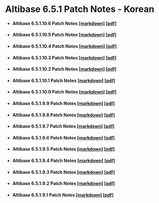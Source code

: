 # Altibase 6.5.1 Patch Notes - Korean

- #### Altibase 6.5.1.10.6 Patch Notes [[markdown]](https://github.com/ALTIBASE/Documents/blob/master/PatchNotes/Altibase_6.5.1/kor/Altibase_6_5_1_10_6_Patch_Notes.md) [[pdf]](https://github.com/ALTIBASE/Documents/blob/master/PatchNotes/Altibase_6.5.1/kor/pdf/Altibase_6_5_1_10_6_Patch_Notes.pdf)

- #### Altibase 6.5.1.10.5 Patch Notes [[markdown]](https://github.com/ALTIBASE/Documents/blob/master/PatchNotes/Altibase_6.5.1/kor/Altibase_6_5_1_10_5_Patch_Notes.md) [[pdf]](https://github.com/ALTIBASE/Documents/blob/master/PatchNotes/Altibase_6.5.1/kor/pdf/Altibase_6_5_1_10_5_Patch_Notes.pdf)

- #### Altibase 6.5.1.10.4 Patch Notes [[markdown]](https://github.com/ALTIBASE/Documents/blob/master/PatchNotes/Altibase_6.5.1/kor/Altibase_6_5_1_10_4_Patch_Notes.md) [[pdf]](https://github.com/ALTIBASE/Documents/blob/master/PatchNotes/Altibase_6.5.1/kor/pdf/Altibase_6_5_1_10_4_Patch_Notes.pdf)

- #### Altibase 6.5.1.10.3 Patch Notes [[markdown]](https://github.com/ALTIBASE/Documents/blob/master/PatchNotes/Altibase_6.5.1/kor/Altibase_6_5_1_10_3_Patch_Notes.md) [[pdf]](https://github.com/ALTIBASE/Documents/blob/master/PatchNotes/Altibase_6.5.1/kor/pdf/Altibase_6_5_1_10_3_Patch_Notes.pdf)

- #### Altibase 6.5.1.10.2 Patch Notes [[markdown]](https://github.com/ALTIBASE/Documents/blob/master/PatchNotes/Altibase_6.5.1/kor/Altibase_6_5_1_10_2_Patch_Notes.md) [[pdf]](https://github.com/ALTIBASE/Documents/blob/master/PatchNotes/Altibase_6.5.1/kor/pdf/Altibase_6_5_1_10_2_Patch_Notes.pdf)

- #### Altibase 6.5.1.10.1 Patch Notes [[markdown]](https://github.com/ALTIBASE/Documents/blob/master/PatchNotes/Altibase_6.5.1/kor/Altibase_6_5_1_10_1_Patch_Notes.md) [[pdf]](https://github.com/ALTIBASE/Documents/blob/master/PatchNotes/Altibase_6.5.1/kor/pdf/Altibase_6_5_1_10_1_Patch_Notes.pdf)

- #### Altibase 6.5.1.10.0 Patch Notes [[markdown]](https://github.com/ALTIBASE/Documents/blob/master/PatchNotes/Altibase_6.5.1/kor/Altibase_6_5_1_10_0_Patch_Notes.md) [[pdf]](https://github.com/ALTIBASE/Documents/blob/master/PatchNotes/Altibase_6.5.1/kor/pdf/Altibase_6_5_1_10_0_Patch_Notes.pdf)

- #### Altibase 6.5.1.9.9 Patch Notes [[markdown]](https://github.com/ALTIBASE/Documents/blob/master/PatchNotes/Altibase_6.5.1/kor/Altibase_6_5_1_9_9_Patch_Notes.md) [[pdf]](https://github.com/ALTIBASE/Documents/blob/master/PatchNotes/Altibase_6.5.1/kor/pdf/Altibase_6_5_1_9_9_Patch_Notes.pdf)

- #### Altibase 6.5.1.9.8 Patch Notes [[markdown]](https://github.com/ALTIBASE/Documents/blob/master/PatchNotes/Altibase_6.5.1/kor/Altibase_6_5_1_9_8_Patch_Notes.md) [[pdf]](https://github.com/ALTIBASE/Documents/blob/master/PatchNotes/Altibase_6.5.1/kor/pdf/Altibase_6_5_1_9_8_Patch_Notes.pdf)

- #### Altibase 6.5.1.9.7 Patch Notes [[markdown]](https://github.com/ALTIBASE/Documents/blob/master/PatchNotes/Altibase_6.5.1/kor/Altibase_6_5_1_9_7_Patch_Notes.md) [[pdf]](https://github.com/ALTIBASE/Documents/blob/master/PatchNotes/Altibase_6.5.1/kor/pdf/Altibase_6_5_1_9_7_Patch_Notes.pdf)

- #### Altibase 6.5.1.9.6 Patch Notes [[markdown]](https://github.com/ALTIBASE/Documents/blob/master/PatchNotes/Altibase_6.5.1/kor/Altibase_6_5_1_9_6_Patch_Notes.md) [[pdf]](https://github.com/ALTIBASE/Documents/blob/master/PatchNotes/Altibase_6.5.1/kor/pdf/Altibase_6_5_1_9_6_Patch_Notes.pdf)

- #### Altibase 6.5.1.9.5 Patch Notes [[markdown]](https://github.com/ALTIBASE/Documents/blob/master/PatchNotes/Altibase_6.5.1/kor/Altibase_6_5_1_9_5_Patch_Notes.md) [[pdf]](https://github.com/ALTIBASE/Documents/blob/master/PatchNotes/Altibase_6.5.1/kor/pdf/Altibase_6_5_1_9_5_Patch_Notes.pdf)

- #### Altibase 6.5.1.9.4 Patch Notes [[markdown]](https://github.com/ALTIBASE/Documents/blob/master/PatchNotes/Altibase_6.5.1/kor/Altibase_6_5_1_9_4_Patch_Notes.md) [[pdf]](https://github.com/ALTIBASE/Documents/blob/master/PatchNotes/Altibase_6.5.1/kor/pdf/Altibase_6_5_1_9_4_Patch_Notes.pdf)

- #### Altibase 6.5.1.9.3 Patch Notes [[markdown]](https://github.com/ALTIBASE/Documents/blob/master/PatchNotes/Altibase_6.5.1/kor/Altibase_6_5_1_9_3_Patch_Notes.md) [[pdf]](https://github.com/ALTIBASE/Documents/blob/master/PatchNotes/Altibase_6.5.1/kor/pdf/Altibase_6_5_1_9_3_Patch_Notes.pdf)

- #### Altibase 6.5.1.9.2 Patch Notes [[markdown]](https://github.com/ALTIBASE/Documents/blob/master/PatchNotes/Altibase_6.5.1/kor/Altibase_6_5_1_9_2_Patch_Notes.md) [[pdf]](https://github.com/ALTIBASE/Documents/blob/master/PatchNotes/Altibase_6.5.1/kor/pdf/Altibase_6_5_1_9_2_Patch_Notes.pdf)

- #### Altibase 6.5.1.9.1 Patch Notes [[markdown]](https://github.com/ALTIBASE/Documents/blob/master/PatchNotes/Altibase_6.5.1/kor/Altibase_6_5_1_9_1_Patch_Notes.md) [[pdf]](https://github.com/ALTIBASE/Documents/blob/master/PatchNotes/Altibase_6.5.1/kor/pdf/Altibase_6_5_1_9_1_Patch_Notes.pdf)